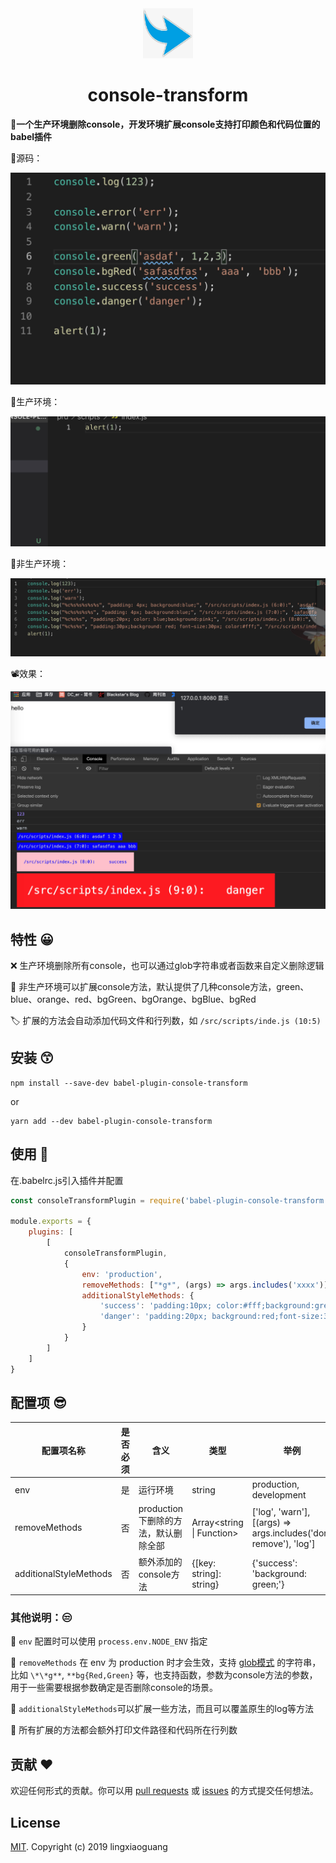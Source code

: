 <div align="center">
  <a href="#">
    <img src="public/app-icons/icon.jpg"  width="80px" height="80px">
  </a>
  <h1 align="center">
    console-transform
  </h1>
</div>

**:rainbow:一个生产环境删除console，开发环境扩展console支持打印颜色和代码位置的babel插件**


🌰源码：

![](./public/source-code.jpg)

🌰生产环境：

![](./public/production-env-code.jpg)

🌰非生产环境：

![](./public/other-env-code.jpg)

:film_projector:效果：

![](./public/other-env.jpg)

## 特性 :grinning:

:x: 生产环境删除所有console，也可以通过glob字符串或者函数来自定义删除逻辑

:rainbow: 非生产环境可以扩展console方法，默认提供了几种console方法，green、blue、orange、red、bgGreen、bgOrange、bgBlue、bgRed

🏷️ 扩展的方法会自动添加代码文件和行列数，如 `/src/scripts/inde.js (10:5)`

## 安装 :kissing_smiling_eyes:

```
npm install --save-dev babel-plugin-console-transform
```
or
```
yarn add --dev babel-plugin-console-transform
```

## 使用 :thinking:

在.babelrc.js引入插件并配置

```javascript
const consoleTransformPlugin = require('babel-plugin-console-transform');

module.exports = {
    plugins: [
        [
            consoleTransformPlugin,
            {
                env: 'production',
                removeMethods: ["*g*", (args) => args.includes('xxxx')],
                additionalStyleMethods: {
                    'success': 'padding:10px; color:#fff;background:green;',
                    'danger': 'padding:20px; background:red;font-size:30px; color:#fff;'
                }
            }
        ]
    ]
}
```

## 配置项 :sunglasses:

| **配置项名称** | **是否必须** | **含义** | **类型** | **举例** |  
| --- | --- | --- | --- | --- |  
| env | 是 | 运行环境 | string | production, development|  
| removeMethods  | 否 | production下删除的方法，默认删除全部 | Array<string \| Function> |  ['log', 'warn'], [(args) => args.includes('dont remove'), 'log']
| additionalStyleMethods | 否  | 额外添加的console方法 | {[key: string]: string}|  {'success': 'background: green;'}|

### 其他说明：:unamused:

 :tomato: `env` 配置时可以使用 `process.env.NODE_ENV` 指定

 :kiwi_fruit: `removeMethods` 在 env 为 production 时才会生效，支持 [glob模式](https://github.com/mrmlnc/fast-glob#basic-syntax) 的字符串，比如 `\*\*g**`, `**bg{Red,Green}` 等，也支持函数，参数为console方法的参数，用于一些需要根据参数确定是否删除console的场景。

 :peach: `additionalStyleMethods`可以扩展一些方法，而且可以覆盖原生的log等方法

 :grapes: 所有扩展的方法都会额外打印文件路径和代码所在行列数
   
## 贡献 :heart:
欢迎任何形式的贡献。你可以用 [pull requests](https://github.com/lingxiaoguang/babel-plugin-console-transform/pulls) 或 [issues](https://github.com/lingxiaoguang/babel-plugin-console-transform/issues) 的方式提交任何想法。  

## License
[MIT](https://github.com/lingxiaoguang/babel-plugin-console-transform/blob/master/LICENSE). Copyright (c) 2019 lingxiaoguang
   
